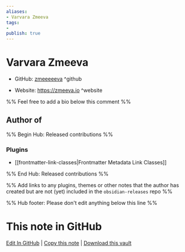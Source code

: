 ```yaml
---
aliases:
- Varvara Zmeeva
tags:
- 
publish: true
---
```


# Varvara Zmeeva

- GitHub: [zmeeeeeva](https://github.com/zmeeeeeva/) ^github
<!-- - Discord: `@` ^discord-->
- Website: <https://zmeeva.io> ^website
<!-- - [[Publish sites|Publish site]]: <https://> ^publish-->

%% Feel free to add a bio below this comment %%


## Author of

%% Begin Hub: Released contributions %%
### Plugins
- [[frontmatter-link-classes|Frontmatter Metadata Link Classes]]

%% End Hub: Released contributions %%

%% Add links to any plugins, themes or other notes that the author has created but are not (yet) included in the `obsidian-releases` repo %%

<!--
### Unlisted plugins
-->

<!--
### Others
-->

<!--
## Sponsor this author
-->

<!-- - [[GitHub sponsors]]: [Sponsor @zmeeeeeva on GitHub Sponsors](https://github.com/sponsors/zmeeeeeva) ^github-sponsor-->
<!-- - [[Buy me a coffee]]: <https://> ^buy-me-a-coffee-->
<!-- - [[PayPal]]: <https://> ^paypal-->
<!-- - [[Patreon]]: <https://> ^patreon-->

<!--
## Follow this author
-->

<!-- - [[YouTube Channels|On YouTube]]: <https://> ^youtube-->
<!-- - Twitter: <https://> ^twitter-->
<!-- - ... -->

%% Hub footer: Please don't edit anything below this line %%

# This note in GitHub

<span class="git-footer">[Edit In GitHub](https://github.dev/obsidian-community/obsidian-hub/blob/main/01%20-%20Community/People/zmeeeeeva.md "git-hub-edit-note") | [Copy this note](https://raw.githubusercontent.com/obsidian-community/obsidian-hub/main/01%20-%20Community/People/zmeeeeeva.md "git-hub-copy-note") | [Download this vault](https://github.com/obsidian-community/obsidian-hub/archive/refs/heads/main.zip "git-hub-download-vault") </span>
